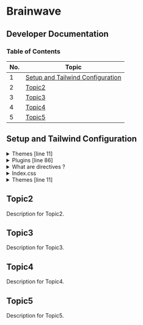 # Brainwave

## Developer Documentation

### Table of Contents

| No. | Topic                                                                 |
| --- | --------------------------------------------------------------------- |
| 1   | [Setup and Tailwind Configuration](#setup-and-tailwind-configuration) |
| 2   | [Topic2](#topic2)                                                     |
| 3   | [Topic3](#topic3)                                                     |
| 4   | [Topic4](#topic4)                                                     |
| 5   | [Topic5](#topic5)                                                     |

## Setup and Tailwind Configuration

<details>
 <summary>Themes [line 11]</summary>
</details>

<details>
 <summary>Plugins [line 86]</summary>

### What are Tailwind Plugins?

Plugins in Tailwind CSS are a way to extend Tailwind's core functionality. They allow you to add custom styles, components, utilities, or even entirely new features. Tailwind's plugin system is flexible and lets you create reusable styles that can be shared across your project.

### Difference Between Base Styles, Component Styles, and Utility Styles

1. Base Styles:

- Purpose: Provide foundational styles directly to HTML elements.
- Usage: Applied globally and set the default look and feel for elements.
- Example: Setting a default font for all headings or body text.

2. Component Styles:

- Purpose: Define reusable styles for specific components.
- Usage: Applied via class names to create consistent design patterns for components.
- Example: Creating a button style that can be reused across different parts of the application.

3. Utility Styles:

- Purpose: Provide single-purpose classes that can be composed to create complex styles.
- Usage: Applied via class names to individual elements for fine-grained control.
- Example: Margin, padding, color, and display classes.

### Detailed Explanation

1. **Plugin Initialization**

   - `plugin(function ({ addBase, addComponents, addUtilities }) { ... })`: Defines a custom plugin. The function receives three functions (`addBase`, `addComponents`, `addUtilities`) to add base styles, components, and utilities, respectively.

2. **Base Styles**

   - `addBase({});`: Currently empty, but you can use this to add global base styles.
     But it could be something like -
   - ```
     plugin(function ({ addBase, addComponents, addUtilities }) {
        addBase({
          'h1': {
            fontSize: '2.25rem',
            fontWeight: '700',
            lineHeight: '2.5rem',
          },
          'p': {
            fontSize: '1rem',
            lineHeight: '1.5rem',
          },
        });
     ```



3. **Components**

   - `addComponents({ ... });`: Adds custom component styles.
   - **Example Components**:
     - `.container`: A utility class for a container with specific maximum width and padding values.
     - `.h1` to `.h6`: Custom heading styles with different font sizes and line heights for various screen sizes.
     - `.body-1` and `.body-2`: Custom body text styles with different font sizes, weights, and line heights.
     - `.caption`, `.tagline`, `.quote`, `.button`: Additional custom styles for captions, taglines, quotes, and buttons.

4. **Utilities**
   - `addUtilities({ ... });`: Adds custom utility classes.
   - **Example Utility**:
     - `.tap-highlight-color`: Sets the tap highlight color to transparent for a better mobile user experience.

### How to Use Custom Plugins

To use the custom classes defined in the plugin, simply add the class names to your HTML or JSX elements.

#### Example Usage in a React Component

```jsx
import React from "react";

const CustomComponent = () => {
  return (
    <div className="p-4">
      {/* Using custom container class */}
      <div className="container bg-gray-100 p-4">
        This is a custom container.
      </div>

      {/* Using custom heading classes */}
      <h1 className="h1">Custom Heading 1</h1>
      <h2 className="h2">Custom Heading 2</h2>

      {/* Using custom body text classes */}
      <p className="body-1">This is body text 1.</p>
      <p className="body-2">This is body text 2.</p>

      {/* Using custom utility class */}
      <button className="button tap-highlight-color">Custom Button</button>
    </div>
  );
};

export default CustomComponent;
```

In this example:

- The `.container` class applies the custom container styles.
- The `.h1` and `.h2` classes apply the custom heading styles.
- The `.body-1` and `.body-2` classes apply the custom body text styles.
- The `.button` class applies the custom button styles, and `.tap-highlight-color` ensures there's no tap highlight color on mobile devices.

</details>

<details>
 <summary>What are directives ?</summary>

### Directives in Tailwind CSS

**Directives** in Tailwind CSS are special instructions that you use in your CSS files to tell Tailwind how to process and generate styles. They are a key part of how you configure and extend Tailwind's default behavior.

### Common Tailwind CSS Directives

1. **@tailwind**
2. **@apply**
3. **@layer**
4. **@variants**
5. **@responsive**
6. **@screen**

#### 1. `@tailwind`
The `@tailwind` directive is used to include Tailwind's base, components, and utilities styles into your CSS.

**Usage**:
```css
@tailwind base;
@tailwind components;
@tailwind utilities;
```

- `@tailwind base`: Includes Tailwind's base styles (like resets and global styles).
- `@tailwind components`: Includes component styles.
- `@tailwind utilities`: Includes utility classes.

#### 2. `@apply`
The `@apply` directive is used to include Tailwind utility classes directly into your custom CSS selectors. This allows you to reuse Tailwind's utility styles without adding multiple class names to your HTML elements.

**Usage**:
```css
.btn {
  @apply bg-blue-500 text-white font-bold py-2 px-4 rounded;
}
```

This creates a `.btn` class with the specified Tailwind styles.

#### 3. `@layer`
The `@layer` directive is used to organize your custom CSS into Tailwind's layers (`base`, `components`, `utilities`). This helps Tailwind to optimize and properly order your custom styles.

**Usage**:
```css
@layer base {
  h1 {
    @apply text-3xl font-bold;
  }
}

@layer components {
  .card {
    @apply bg-white shadow-lg rounded-lg p-6;
  }
}

@layer utilities {
  .rotate-15 {
    transform: rotate(15deg);
  }
}
```

#### 4. `@variants`
The `@variants` directive is used to create custom variants for your utilities.

**Usage**:
```css
@variants hover, focus {
  .text-shadow {
    text-shadow: 2px 2px 2px rgba(0, 0, 0, 0.1);
  }
}
```

This will generate `.hover:text-shadow` and `.focus:text-shadow` classes.

#### 5. `@responsive`
The `@responsive` directive is used to create responsive versions of your custom utilities.

**Usage**:
```css
@responsive {
  .custom-padding {
    padding: 2rem;
  }
}
```

This will generate responsive variants like `.sm:custom-padding`, `.md:custom-padding`, etc.

#### 6. `@screen`
The `@screen` directive is a shorthand for creating media queries.

**Usage**:
```css
@screen md {
  .text-lg {
    font-size: 1.125rem;
  }
}
```

This will apply the `.text-lg` class styles only at the `md` breakpoint and above.

### Example Usage in a CSS File

Combining these directives, you might have a CSS file like this:

```css
/* Import Tailwind's base styles */
@tailwind base;

/* Import Tailwind's component styles */
@tailwind components;

/* Import Tailwind's utility styles */
@tailwind utilities;

/* Custom styles using @apply */
.btn {
  @apply bg-green-500 text-white font-bold py-2 px-4 rounded;
}

/* Custom layers */
@layer components {
  .card {
    @apply bg-white shadow-lg rounded-lg p-6;
  }
}

@layer utilities {
  .rotate-15 {
    transform: rotate(15deg);
  }
}

/* Custom responsive utility */
@responsive {
  .custom-padding {
    padding: 2rem;
  }
}

/* Custom screen utility */
@screen md {
  .text-lg {
    font-size: 1.125rem;
  }
}
```
</details>

<details>
 <summary>Index.css</summary>

### Explanation of `index.css` Code

Let's break down the provided `index.css` file step-by-step to understand each part, why it's needed, and how it will be used in a React project.

#### 1. Importing Google Fonts

```css
@import url("https://fonts.googleapis.com/css2?family=Sora:wght@300;400;600&display=swap");
@import url("https://fonts.googleapis.com/css2?family=Source+Code+Pro:wght@400;600;700&display=swap");
@import url("https://fonts.googleapis.com/css2?family=Space+Grotesk:wght@300&display=swap");
```

- **Purpose**: These lines import custom fonts from Google Fonts. 
  - `Sora` for sans-serif text.
  - `Source Code Pro` for monospace (code) text.
  - `Space Grotesk` for grotesk text.
- **Usage**: These fonts can be used throughout your project to maintain consistent typography.

#### 2. Tailwind Directives

```css
@tailwind base;
@tailwind components;
@tailwind utilities;
```

- **Purpose**: These directives import Tailwind's base styles, component styles, and utility classes.
  - `@tailwind base`: Includes Tailwind's reset and base styles.
  - `@tailwind components`: Includes any component styles defined by Tailwind or custom components.
  - `@tailwind utilities`: Includes all utility classes provided by Tailwind.

#### 3. CSS Variables and Root Styles

```css
:root {
  --font-sora: "Sora", sans-serif;
  --font-code: "Source Code Pro", monospace;
  --font-grotesk: "Space Grotesk", sans-serif;
  color-scheme: dark;
}

* {
  scroll-behavior: smooth;
}
```

- **Purpose**:
  - `:root` defines CSS variables for the imported fonts and sets the color scheme to dark.
  - `*` sets the scroll behavior to smooth for all elements.

#### 4. Base Layer Styles

```css
@layer base {
  body {
    @apply font-sans bg-n-8 text-n-1 text-base;
  }
}
```

- **Purpose**: The `@layer base` directive allows you to add styles to Tailwind's base layer.
  - `body`: Applies default styles to the `body` element using Tailwind's `@apply` directive.
    - `font-sans`: Applies the sans-serif font family.
    - `bg-n-8`: Sets the background color to a custom color from your Tailwind config.
    - `text-n-1`: Sets the text color to a custom color from your Tailwind config.
    - `text-base`: Sets the base text size.

#### 5. Custom Rotate Utilities

```css
.rotate-45 {
  @apply rotate-[45deg];
}

.rotate-90 {
  @apply rotate-[90deg];
}

/* Additional rotate utilities */
```

- **Purpose**: These classes define custom rotation utilities using the `@apply` directive. These are not default Tailwind utilities but custom ones added for convenience.

### Why These Styles are Needed

- **Typography**: Custom fonts are imported to ensure a consistent and unique look across the project.
- **Base Styles**: Tailwind's base, component, and utility styles provide a solid foundation and save time by reusing Tailwind's predefined styles.
- **Global Variables**: CSS variables make it easier to apply consistent styling throughout the project.
- **Smooth Scrolling**: Enhances the user experience with smooth transitions when navigating.
- **Custom Utilities**: Adding custom utilities like rotation helps avoid repetitive code and keeps the HTML cleaner.


```jsx
import React from 'react';

const App = () => {
  return (
    <div className="container mx-auto p-4">
      <h1 className="text-2xl font-bold mb-4">Hello, Tailwind CSS!</h1>
      <p className="rotate-45 bg-blue-500 text-white p-4">
        This text is rotated by 45 degrees.
      </p>
    </div>
  );
};

export default App;
```

These styles ensure your project has a consistent look and feel while leveraging the power of Tailwind CSS for rapid development.


</details>
<details>
 <summary>Themes [line 11]</summary>
</details>

## Topic2

Description for Topic2.

## Topic3

Description for Topic3.

## Topic4

Description for Topic4.

## Topic5

Description for Topic5.
